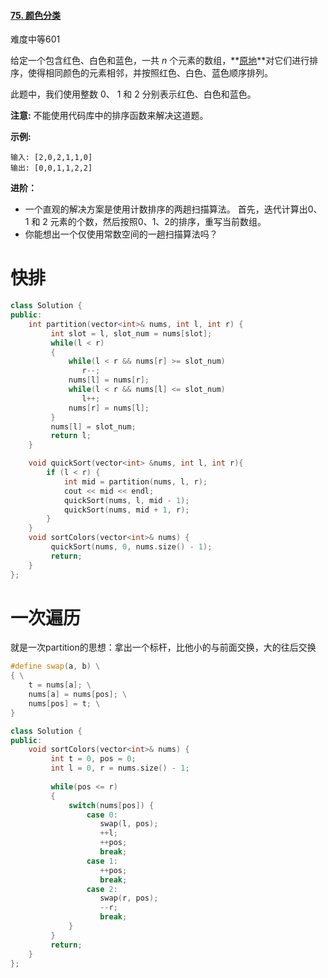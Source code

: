 #### [75. 颜色分类](https://leetcode-cn.com/problems/sort-colors/)

难度中等601

给定一个包含红色、白色和蓝色，一共 *n* 个元素的数组，**[原地](https://baike.baidu.com/item/原地算法)**对它们进行排序，使得相同颜色的元素相邻，并按照红色、白色、蓝色顺序排列。

此题中，我们使用整数 0、 1 和 2 分别表示红色、白色和蓝色。

**注意:**
不能使用代码库中的排序函数来解决这道题。

**示例:**

```
输入: [2,0,2,1,1,0]
输出: [0,0,1,1,2,2]
```

**进阶：**

- 一个直观的解决方案是使用计数排序的两趟扫描算法。
  首先，迭代计算出0、1 和 2 元素的个数，然后按照0、1、2的排序，重写当前数组。
- 你能想出一个仅使用常数空间的一趟扫描算法吗？



# 快排

```c++
class Solution {
public:
    int partition(vector<int>& nums, int l, int r) {
         int slot = l, slot_num = nums[slot];
         while(l < r)
         {
             while(l < r && nums[r] >= slot_num) 
                r--;
             nums[l] = nums[r];
             while(l < r && nums[l] <= slot_num)
                l++;
             nums[r] = nums[l];
         }
         nums[l] = slot_num;
         return l;
    }

    void quickSort(vector<int> &nums, int l, int r){
        if (l < r) {
            int mid = partition(nums, l, r);
            cout << mid << endl;
            quickSort(nums, l, mid - 1);
            quickSort(nums, mid + 1, r);
        }
    }
    void sortColors(vector<int>& nums) {
         quickSort(nums, 0, nums.size() - 1);
         return;
    }
};
```



# 一次遍历

就是一次partition的思想：拿出一个标杆，比他小的与前面交换，大的往后交换

```c++
#define swap(a, b) \
{ \
    t = nums[a]; \
    nums[a] = nums[pos]; \
    nums[pos] = t; \
} 

class Solution {
public:
    void sortColors(vector<int>& nums) {
         int t = 0, pos = 0;
         int l = 0, r = nums.size() - 1;
         
         while(pos <= r)
         {
             switch(nums[pos]) {
                 case 0:
                    swap(l, pos);
                    ++l;
                    ++pos;
                    break;
                 case 1:
                    ++pos;
                    break;
                 case 2:
                    swap(r, pos);
                    --r;
                    break;
             }
         }
         return;
    }
};
```



